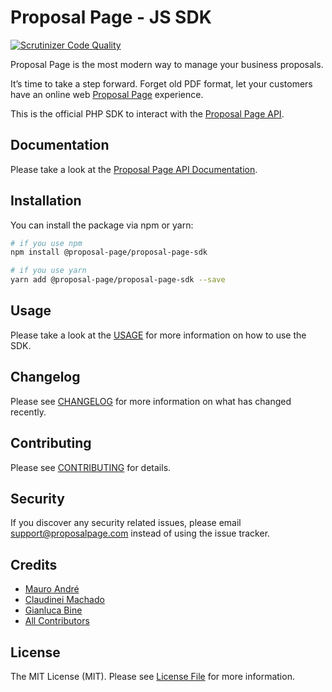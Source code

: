 # Proposal Page - JS SDK

[![Scrutinizer Code Quality](https://scrutinizer-ci.com/g/proposal-page/sdk-php/badges/quality-score.png?b=master)](https://scrutinizer-ci.com/g/proposal-page/sdk-php/?branch=master)

Proposal Page is the most modern way to manage your business proposals.

It’s time to take a step forward. Forget old PDF format, let your customers have an online web [Proposal Page][@proposal-page] experience.

This is the official PHP SDK to interact with the [Proposal Page API][@proposal-page-api].

## Documentation

Please take a look at the [Proposal Page API Documentation][@proposal-page-api].

## Installation

You can install the package via npm or yarn:

```bash
# if you use npm
npm install @proposal-page/proposal-page-sdk

# if you use yarn
yarn add @proposal-page/proposal-page-sdk --save
```

## Usage
Please take a look at the [USAGE](USAGE.md) for more information on how to use the SDK.

## Changelog

Please see [CHANGELOG](CHANGELOG.md) for more information on what has changed recently.

## Contributing

Please see [CONTRIBUTING](CONTRIBUTING.md) for details.

## Security

If you discover any security related issues, please email support@proposalpage.com instead of using the issue tracker.

## Credits

- [Mauro André](https://github.com/mauroandre)
- [Claudinei Machado](https://github.com/cjchamado)
- [Gianluca Bine](https://github.com/Pr3d4dor)
- [All Contributors][@contributors]

## License

The MIT License (MIT). Please see [License File](LICENSE.md) for more information.

[@proposal-page]: https://proposalpage.com
[@proposal-page-api]: https://proposal-page.github.io/api-docs/
[@contributors]: https://github.com/proposal-page/sdk-js/graphs/contributors
